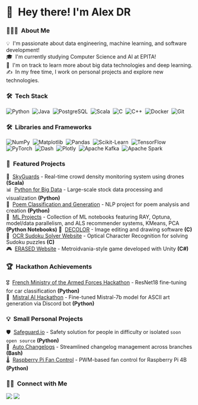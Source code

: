 
# 👋 &nbsp;Hey there! I'm Alex DR

### 👨🏻‍💻 &nbsp;About Me
💡 &nbsp;I'm passionate about data engineering, machine learning, and software development!\
🎓 &nbsp;I'm currently studying Computer Science and AI at EPITA!\
🌱 &nbsp;I'm on track to learn more about big data technologies and deep learning.\
✍️ &nbsp;In my free time, I work on personal projects and explore new technologies.

### 🛠 &nbsp;Tech Stack
![Python](https://img.shields.io/badge/-Python-05122A?style=flat&logo=python)&nbsp;
![Java](https://img.shields.io/badge/-Java-05122A?style=flat&logo=openjdk&logoColor=FFA518)&nbsp;
![PostgreSQL](https://img.shields.io/badge/-PostgreSQL-05122A?style=flat&logo=postgresql)&nbsp;
![Scala](https://img.shields.io/badge/-Scala-05122A?style=flat&logo=scala)&nbsp;
![C](https://img.shields.io/badge/-C-05122A?style=flat&logo=C&logoColor=A8B9CC)&nbsp;
![C++](https://img.shields.io/badge/-C++-05122A?style=flat&logo=C%2B%2B&logoColor=00599C)&nbsp;
![Docker](https://img.shields.io/badge/-Docker-05122A?style=flat&logo=docker)&nbsp;
![Git](https://img.shields.io/badge/-Git-05122A?style=flat&logo=git)&nbsp;

### 🛠 &nbsp;Libraries and Frameworks


![NumPy](https://img.shields.io/badge/-NumPy-05122A?style=flat&logo=numpy)&nbsp;
![Matplotlib](https://img.shields.io/badge/-Matplotlib-05122A?style=flat&logo=matplotlib)&nbsp;
![Pandas](https://img.shields.io/badge/-Pandas-05122A?style=flat&logo=pandas)&nbsp;
![Scikit-Learn](https://img.shields.io/badge/-Scikit--Learn-05122A?style=flat&logo=scikit-learn)&nbsp;
![TensorFlow](https://img.shields.io/badge/-TensorFlow-05122A?style=flat&logo=tensorflow)&nbsp;
![PyTorch](https://img.shields.io/badge/-Keras-05122A?style=flat&logo=pytorch)&nbsp;
![Dash](https://img.shields.io/badge/-Dash-05122A?style=flat&logo=plotly)&nbsp;
![Plotly](https://img.shields.io/badge/-Plotly-05122A?style=flat&logo=plotly)&nbsp;
![Apache Kafka](https://img.shields.io/badge/-Apache%20Kafka-05122A?style=flat&logo=apache-kafka)&nbsp;
![Apache Spark](https://img.shields.io/badge/-Apache%20Spark-05122A?style=flat&logo=apache-spark)&nbsp;

### 🎯 &nbsp;Featured Projects
🚁 &nbsp;[SkyGuards](https://github.com/TopAgrume/SkyGuards) - Real-time crowd density monitoring system using drones **(Scala)**\
📊 &nbsp;[Python for Big Data](https://github.com/xCosmicOtter/bigdata) - Large-scale stock data processing and visualization **(Python)**\
📝 &nbsp;[Poem Classification and Generation](https://github.com/TopAgrume/NLP_Project) - NLP project for poem analysis and creation **(Python)**\
🤖 &nbsp;[ML Projects](https://github.com/TopAgrume/ml_projetcs) - Collection of ML notebooks featuring RAY, Optuna, model/data parallelism, and ALS recommender systems, KMeans, PCA **(Python Notebooks)**
🎨 &nbsp;[DECOLOR](https://github.com/TopAgrume/decolor) - Image editing and drawing software **(C)**\
🧩 &nbsp;[OCR Sudoku Solver Website](https://github.com/TopAgrume/OCR_LMP) - Optical Character Recognition for solving Sudoku puzzles **(C)**\
🎮 &nbsp;[ERASED Website](https://github.com/TopAgrume/erased) - Metroidvania-style game developed with Unity **(C#)**

### 🏆 &nbsp;Hackathon Achievements
🎖️ &nbsp;[French Ministry of the Armed Forces Hackathon](https://github.com/Maxime-Buisson/groupe2-6miliarite) - ResNet18 fine-tuning for car classification **(Python)**\
🤖 &nbsp;[Mistral AI Hackathon](https://github.com/TopAgrume/mistral_hackathon) - Fine-tuned Mistral-7b model for ASCII art generation via Discord bot **(Python)**

### 💡 &nbsp;Small Personal Projects
🛡️ &nbsp;[Safeguard.io](https://github.com/TopAgrume/safeguard.io) - Safety solution for people in difficulty or isolated `soon open source` **(Python)**\
📝 &nbsp;[Auto Changelogs](https://github.com/TopAgrume/auto_changelog) - Streamlined changelog management across branches **(Bash)**\
🌡️ &nbsp;[Raspberry Pi Fan Control](https://github.com/TopAgrume/raspberrypi-fan-control) - PWM-based fan control for Raspberry Pi 4B **(Python)**

### 🤝🏻 &nbsp;Connect with Me
<a href="https://www.linkedin.com/in/alexandre-devaux-riviere/"><img src="https://img.shields.io/badge/-Alex%20DR-0077B5?style=flat&logo=Linkedin&logoColor=white"/></a>
<a href="mailto:a.devauxriviere@gmail.com"><img src="https://img.shields.io/badge/-a.devauxriviere@gmail.com-D14836?style=flat&logo=Gmail&logoColor=white"/></a>